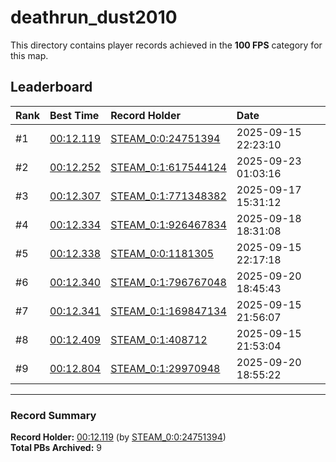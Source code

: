 # deathrun_dust2010

This directory contains player records achieved in the **100 FPS** category for this map.

## Leaderboard

| Rank | Best Time | Record Holder | Date                |
| :--- | :-------- | :------------ | :------------------ |
| #1   | [00:12.119](./00012119_STEAM_0_0_24751394_20250915-222310.zip) | [STEAM_0:0:24751394](https://speedrun16.com/profile/STEAM_0:0:24751394)   | 2025-09-15 22:23:10 |
| #2   | [00:12.252](./00012252_STEAM_0_1_617544124_20250923-010316.zip) | [STEAM_0:1:617544124](https://speedrun16.com/profile/STEAM_0:1:617544124)   | 2025-09-23 01:03:16 |
| #3   | [00:12.307](./00012307_STEAM_0_1_771348382_20250917-153112.zip) | [STEAM_0:1:771348382](https://speedrun16.com/profile/STEAM_0:1:771348382)   | 2025-09-17 15:31:12 |
| #4   | [00:12.334](./00012334_STEAM_0_1_926467834_20250918-183108.zip) | [STEAM_0:1:926467834](https://speedrun16.com/profile/STEAM_0:1:926467834)   | 2025-09-18 18:31:08 |
| #5   | [00:12.338](./00012338_STEAM_0_0_1181305_20250915-221718.zip) | [STEAM_0:0:1181305](https://speedrun16.com/profile/STEAM_0:0:1181305)   | 2025-09-15 22:17:18 |
| #6   | [00:12.340](./00012340_STEAM_0_1_796767048_20250920-184543.zip) | [STEAM_0:1:796767048](https://speedrun16.com/profile/STEAM_0:1:796767048)   | 2025-09-20 18:45:43 |
| #7   | [00:12.341](./00012341_STEAM_0_1_169847134_20250915-215607.zip) | [STEAM_0:1:169847134](https://speedrun16.com/profile/STEAM_0:1:169847134)   | 2025-09-15 21:56:07 |
| #8   | [00:12.409](./00012409_STEAM_0_1_408712_20250915-215304.zip) | [STEAM_0:1:408712](https://speedrun16.com/profile/STEAM_0:1:408712)   | 2025-09-15 21:53:04 |
| #9   | [00:12.804](./00012804_STEAM_0_1_29970948_20250920-185522.zip) | [STEAM_0:1:29970948](https://speedrun16.com/profile/STEAM_0:1:29970948)   | 2025-09-20 18:55:22 |

---

### Record Summary
**Record Holder:** [00:12.119](./00012119_STEAM_0_0_24751394_20250915-222310.zip) (by [STEAM_0:0:24751394](https://speedrun16.com/profile/STEAM_0:0:24751394))  
**Total PBs Archived:** 9